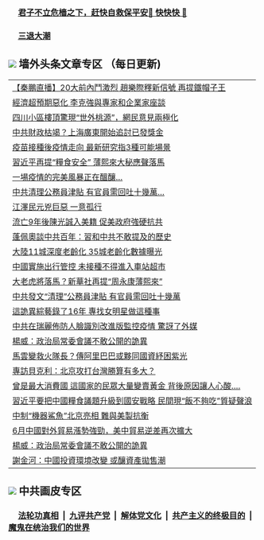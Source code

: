 
 ### &nbsp;&nbsp;&nbsp;&nbsp; [君子不立危樯之下，赶快自救保平安🍎 快快快 📩](https://github.com/pwgy/td/blob/master/README.md)

 ### &nbsp;&nbsp;&nbsp;&nbsp; [三退大潮](https://ww3.xkide.work/?key=zuuelqyfglsfjmgm&pin=65881581&ag=ogQuit&from=pw2) 

## <img src="https://img.icons8.com/cute-clipart/2x/circled-right.png"> 墙外头条文章专区 （每日更新)

<Table>
<tr><td colspan="2" align="left"><a href="https://elf.cheuw.work/?ag=c1460558&key=cituidhmlzgdftrg&from=pw2">【秦鵬直播】20大前內鬥激烈 趙樂際釋新信號 再提鐵帽子王
</a></td></tr>
<tr><td colspan="2" align="left"><a href="https://elf.cheuw.work/?ag=c1460392&key=cituidhmlzgdftrg&from=pw2">經濟超預期惡化 李克強與專家和企業家座談
</a></td></tr>
<tr><td colspan="2" align="left"><a href="https://elf.cheuw.work/?ag=c1460575&key=cituidhmlzgdftrg&from=pw2">四川小區樓頂驚現“世外桃源”，網民意見兩極化
</a></td></tr>
<tr><td colspan="2" align="left"><a href="https://elf.cheuw.work/?ag=c1460530&key=cituidhmlzgdftrg&from=pw2">中共財政枯竭？上海廣東開始追討已發獎金
</a></td></tr>
<tr><td colspan="2" align="left"><a href="https://elf.cheuw.work/?ag=c1460577&key=cituidhmlzgdftrg&from=pw2">疫苗接種後疫情走向 最新研究指3種可能場景
</a></td></tr>
<tr><td colspan="2" align="left"><a href="https://elf.cheuw.work/?ag=c1460429&key=cituidhmlzgdftrg&from=pw2">習近平再提“糧食安全” 薄熙來大秘應聲落馬
</a></td></tr>
<tr><td colspan="2" align="left"><a href="https://elf.cheuw.work/?ag=c1460541&key=cituidhmlzgdftrg&from=pw2">一場疫情的完美風暴正在醞釀…
</a></td></tr>
<tr><td colspan="2" align="left"><a href="https://elf.cheuw.work/?ag=c1460573&key=cituidhmlzgdftrg&from=pw2">中共清理公務員津貼 有官員需回吐十幾萬…
</a></td></tr>
<tr><td colspan="2" align="left"><a href="https://elf.cheuw.work/?ag=c1460574&key=cituidhmlzgdftrg&from=pw2">江澤民元兇巨惡  一意孤行
</a></td></tr>
<tr><td colspan="2" align="left"><a href="https://elf.cheuw.work/?ag=c1460485&key=cituidhmlzgdftrg&from=pw2">流亡9年後陳光誠入美籍 促美政府強硬抗共
</a></td></tr>
<tr><td colspan="2" align="left"><a href="https://elf.cheuw.work/?ag=c1460499&key=cituidhmlzgdftrg&from=pw2">蓬佩奧談中共百年：習和中共不敢提及的歷史
</a></td></tr>
<tr><td colspan="2" align="left"><a href="https://elf.cheuw.work/?ag=c1460546&key=cituidhmlzgdftrg&from=pw2">大陸11城深度老齡化 35城老齡化數據曝光
</a></td></tr>
<tr><td colspan="2" align="left"><a href="https://elf.cheuw.work/?ag=c1460531&key=cituidhmlzgdftrg&from=pw2">中國實施出行管控 未接種不得進入車站超市
</a></td></tr>
<tr><td colspan="2" align="left"><a href="https://elf.cheuw.work/?ag=c1460551&key=cituidhmlzgdftrg&from=pw2">大老虎將落馬？新華社再提“周永康薄熙來”
</a></td></tr>
<tr><td colspan="2" align="left"><a href="https://elf.cheuw.work/?ag=c1460430&key=cituidhmlzgdftrg&from=pw2">中共發文“清理”公務員津貼 有官員需回吐十幾萬
</a></td></tr>
<tr><td colspan="2" align="left"><a href="https://elf.cheuw.work/?ag=c1460597&key=cituidhmlzgdftrg&from=pw2">這詭異綜藝錄了16年 專找女明星做這種事
</a></td></tr>
<tr><td colspan="2" align="left"><a href="https://elf.cheuw.work/?ag=c1460517&key=cituidhmlzgdftrg&from=pw2">中共在瑞麗佈防人臉識別改進版監控疫情 驚訝了外媒
</a></td></tr>
<tr><td colspan="2" align="left"><a href="https://elf.cheuw.work/?ag=c1460486&key=cituidhmlzgdftrg&from=pw2">楊威：政治局常委會議不敢公開的詭異
</a></td></tr>
<tr><td colspan="2" align="left"><a href="https://elf.cheuw.work/?ag=c1460544&key=cituidhmlzgdftrg&from=pw2">馬雲變救火隊長？傳阿里巴巴或夥同國資紓困紫光
</a></td></tr>
<tr><td colspan="2" align="left"><a href="https://elf.cheuw.work/?ag=c1460512&key=cituidhmlzgdftrg&from=pw2">專訪貝克利：北京攻打台灣勝算有多大？
</a></td></tr>
<tr><td colspan="2" align="left"><a href="https://elf.cheuw.work/?ag=c1460415&key=cituidhmlzgdftrg&from=pw2">曾是最大消費國 這國家的民眾大量變賣黃金 背後原因讓人心酸….
</a></td></tr>
<tr><td colspan="2" align="left"><a href="https://elf.cheuw.work/?ag=c1460420&key=cituidhmlzgdftrg&from=pw2">習近平要把中國糧食議題升級到國安戰略 民間現“飯不夠吃”質疑聲浪
</a></td></tr>
<tr><td colspan="2" align="left"><a href="https://elf.cheuw.work/?ag=c1460576&key=cituidhmlzgdftrg&from=pw2">中制“機器鯊魚”北京亮相 難與美製抗衡
</a></td></tr>
<tr><td colspan="2" align="left"><a href="https://elf.cheuw.work/?ag=c1460543&key=cituidhmlzgdftrg&from=pw2">6月中國對外貿易漲勢強勁，美中貿易逆差再次擴大
</a></td></tr>
<tr><td colspan="2" align="left"><a href="https://elf.cheuw.work/?ag=c1460502&key=cituidhmlzgdftrg&from=pw2">楊威：政治局常委會議不敢公開的詭異
</a></td></tr>
<tr><td colspan="2" align="left"><a href="https://elf.cheuw.work/?ag=c1460545&key=cituidhmlzgdftrg&from=pw2">謝金河：中國投資環境改變 或釀資產拋售潮
</a></td></tr>

 </Table>

 ## <img src="https://img.icons8.com/cute-clipart/2x/circled-right.png"> 中共画皮专区
 ### &nbsp;&nbsp;&nbsp;&nbsp; [法轮功真相](https://github.com/begood0513/basic/blob/master/README.md) &nbsp;|&nbsp; [九评共产党](https://github.com/begood0513/9ping.md/blob/master/README.md) &nbsp;|&nbsp; [解体党文化](https://github.com/begood0513/jtdwh.md/blob/master/README.md)   &nbsp;|&nbsp; [共产主义的终极目的](https://github.com/begood0513/gczydzjmd.md/blob/master/README.md) &nbsp;|&nbsp; [魔鬼在统治我们的世界](https://github.com/begood0513/gczydzjmd.md/blob/master/README.md) 
